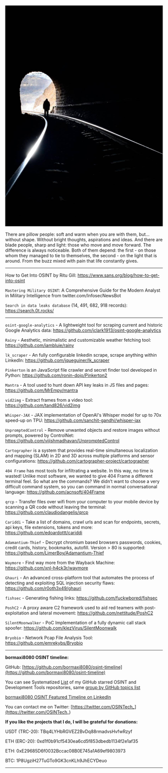 ![alt text](img/27.jpg)

There are pillow people: soft and warm when you are with them, but... without shape. Without bright thoughts, aspirations and ideas. And there are blade people, sharp and light: those who move and move forward. The difference is always noticeable. Both of them depend: the first - on those whom they managed to tie to themselves, the second - on the light that is around. From the buzz mixed with pain that life constantly gives.

----

How to Get Into OSINT by Ritu Gill: https://www.sans.org/blog/how-to-get-into-osint

```Mastering Military OSINT```: A Comprehensive Guide for the Modern Analyst in Military Intelligence from twitter.com/InfosecNewsBot

```Search in data leaks database``` (14, 491, 682, 918 records): https://search.0t.rocks/

----

```osint-google-analytics``` - A lightweight tool for scraping current and historic Google Analytics data: https://github.com/jclark1913/osint-google-analytics

```Rainy``` - Aesthetic, minimalistic and customizable weather fetching tool: https://github.com/iambluie/rainy

```lk_scraper``` - An fully configurable linkedin scrape, scrape anything within LinkedIn: https://github.com/jqueguiner/lk_scraper

```Pinkerton``` is an JavaScript file crawler and secret finder tool developed in Python: https://github.com/ronin-dojo/Pinkerton2

```Mantra``` - A tool used to hunt down API key leaks in JS files and pages: https://github.com/MrEmpy/mantra

```vid2img``` - Extract frames from a video tool: https://github.com/tand826/vid2img

```Whisper-JAX``` - JAX implementation of OpenAI's Whisper model for up to 70x speed-up on TPU: https://github.com/sanchit-gandhi/whisper-jax

```UnpromptedControl``` - Remove unwanted objects and restore images without prompts, powered by ControlNet: https://github.com/vijishmadhavan/UnpromptedControl

```Cartographer``` is a system that provides real-time simultaneous localization and mapping (SLAM) in 2D and 3D across multiple platforms and sensor configurations: https://github.com/cartographer-project/cartographer

```404 Frame``` has most tools for infiltrating a website. In this way, no time is wasted! Unlike most software, we wanted to give 404 Frame a different terminal feel. So what are the commands? We didn’t want to choose a very difficult command system, so you can command in normal conversational language: https://github.com/acnsoft/404Frame

```qrcp``` - Transfer files over wifi from your computer to your mobile device by scanning a QR code without leaving the terminal: https://github.com/claudiodangelis/qrcp

```Cariddi``` - Take a list of domains, crawl urls and scan for endpoints, secrets, api keys, file extensions, tokens and more: https://github.com/edoardottt/cariddi

```Adamantium-Thief``` - Decrypt chromium based browsers passwords, cookies, credit cards, history, bookmarks, autofill. Version > 80 is supported: https://github.com/LimerBoy/Adamantium-Thief

```Waymore``` - Find way more from the Wayback Machine: https://github.com/xnl-h4ck3r/waymore

```Ghauri``` - An advanced cross-platform tool that automates the process of detecting and exploiting SQL injection security flaws: https://github.com/r0oth3x49/ghauri

```fishsec``` - Generating fishing links: https://github.com/fuckwbored/fishsec

```PoshC2``` - A proxy aware C2 framework used to aid red teamers with post-exploitation and lateral movement: https://github.com/nettitude/PoshC2

```SilentMoonwalker``` - PoC Implementation of a fully dynamic call stack spoofer: https://github.com/klezVirus/SilentMoonwalk

```Bryobio``` - Network Pcap File Analysis Tool: https://github.com/emrekybs/Bryobio

----

**bormaxi8080 OSINT timeline:**

GitHub: [https://github.com/bormaxi8080/osint-timeline](https://github.com/bormaxi8080/osint-timeline)

You can see Systematized [List](https://github.com/bormaxi8080/github-starred-repos-builder/blob/main/starred_repos.md) of my GitHub starred OSINT and Development Tools repositories, same [group by GitHub topics list](https://github.com/bormaxi8080/starred)

[bormaxi8080 OSINT Featured Timeline on LinkedIn](https://www.linkedin.com/in/osintech/details/featured/)

You can contact me on Twitter: [https://twitter.com/OSINTech_](https://twitter.com/OSINTech_)

**If you like the projects that I do, I will be grateful for donations:**

USDT (TRC-20): TBq4LYHbRGVEZ2BvDq88rmadvsHvfwRzyf

ETH (ERC-20): 0xd1f0b91cf5430ea6cd5f853dbedb1134f2e1af35

ETH: 0xE29685D6f0032Bccac08B0E745a1A69ef9803973

BTC: 1P8UgziH27TuGTo9GK3cnKLh9JhECYDeuo

----
